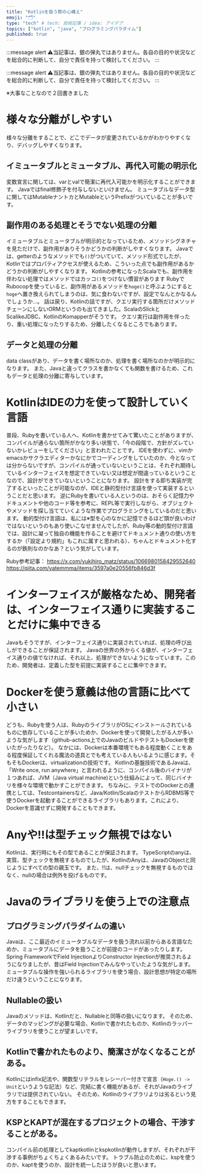 ```yaml
---
title: "Kotlinを扱う際の心構え"
emoji: "🗂"
type: "tech" # tech: 技術記事 / idea: アイデア
topics: ["kotlin", "java", "プログラミングパラダイム"]
published: true
---
```


:::message alert
⚠当記事は、銀の弾丸ではありません。各自の目的や状況などを総合的に判断して、自分で責任を持って検討してください。
:::

:::message alert
⚠当記事は、銀の弾丸ではありません。各自の目的や状況などを総合的に判断して、自分で責任を持って検討してください。
:::

※大事なことなので２回書きました

# 様々な分離がしやすい

様々な分離をすることで、どこでデータが変更されているかがわかりやすくなり、デバッグしやすくなります。

## イミュータブルとミュータブル、再代入可能の明示化

変数宣言に関しては、varとvalで簡潔に再代入可能かを明示化することができます。
Javaではfinal修飾子を付与しないといけません。
ミュータブルなデータ型に関してはMutableナントカとMutableというPrefixがついていることが多いです。

## 副作用のある処理とそうでない処理の分離

イミュータブルとミュータブルが明示的となっているため、メソッドシグネチャを見ただけで、副作用がありそうかどうかの判断がしやすくなります。
Javaでは、getterのようなメソッドでも`()`がついていて、メソッド形式でしたが、Kotlinではプロパティアクセスが使えるため、こういった点でも副作用があるかどうかの判断がしやすくなります。
Kotlinの参考になったScalaでも、副作用を伴わない処理ではメソッドではカッコ`()`をつけない慣習があります
RubyでRubocopを使っていると、副作用があるメソッドを`hoge()`と呼ぶようにすると`hoge`へ置き換えられてしまうのは、気に食わないですが、設定でなんとかなるんでしょうか…。
話は戻り、Kotlinの話ですが、クエリ実行する箇所だけメソッドチェーンにしないORMというのも出てきました。ScalaのSlickとScalikeJDBC、KotlinのKomapperがそうです。
クエリ実行は副作用を伴ったり、重い処理になったりするため、分離したくなるところでもあります。

## データと処理の分離

data classがあり、データを書く場所なのか、処理を書く場所なのかが明示的になります。
また、Javaと違ってクラスを書かなくても関数を書けるため、これもデータと処理の分離に寄与しています。

# KotlinはIDEの力を使って設計していく言語

普段、Rubyを書いている人へ、Kotlinを書かせてみて驚いたことがありますが、コンパイルが通らない箇所がかなり多い状態で、「今の段階で、方針がズレていないかレビューをしてください」と言われたことです。
IDEを使わずに、vimかemacsかサクラエディターかなにかでコーディングをしていたのか、今となっては分からないですが、コンパイルが通っていないということは、それぞれ期待しているインターフェイスを想定できていない又は想定が間違っているということなので、設計ができていないということになります。
設計をする即ち実装が完了するといったことが可能なのが、IDEと静的型付け言語を使って実装するということだと思います。
逆にRubyを書いている人というのは、おそらく記憶力やドキュメントや他のコード等を参考に、REPL等で実行しながら、オブジェクトやメソッドを探し当てていくような作業でプログラミングをしているのだと思います。
動的型付け言語は、私には※型を心のなかに記憶できるほど頭が良いわけではないというのもあり使いこなせませんでしたが、Ruby等の動的型付け言語では、設計に凝って独自の機能を作ることを避けてドキュメント通りの使い方をするか（「設定より規約」もこれに属すと思われる）、ちゃんとドキュメント化するのが鉄則なのかなあ？という気がしています。

Ruby参考記事：
https://x.com/yukihiro_matz/status/1066980158429552640
https://qiita.com/yatemmma/items/3597a0e20556fb846d3f

# インターフェイスが厳格なため、開発者は、インターフェイス通りに実装することだけに集中できる

Javaもそうですが、インターフェイス通りに実装されていれば、処理の呼び出しができることが保証されます。
Javaの世界の外からくる値が、インターフェイス通りの値でなければ、それ以上、処理ができないようになっています。このため、開発者は、定義した型を前提に実装することに集中できます。

# Dockerを使う意義は他の言語に比べて小さい

どうも、Rubyを使う人は、RubyのライブラリがOSにインストールされているものに依存していることが多いためか、Dockerを使って開発したがる人が多いような気がします（github-actions上でのJavaのビルドやテストもDockerを使いたがったりなど）。
なかには、Dockerは本番環境でもある程度動くことをある程度保証してくれる魔法の道具とでも考えている人もいるように感じます。そもそもDockerは、virtualizationの技術です。
Kotlinの基盤技術であるJavaは、「Write once, run anywhere」と言われるように、コンパイル後のバイナリが１つあれば、JVM（Java virtual machine)という仕組みによって、同じバイナリを様々な環境で動かすことができます。
ちなみに、テストでのDockerとの連携としては、Testcontainersなど、Java/Kotlin/ScalaのテストからRDBMS等で使うDockerを起動することができるライブラリもあります。これにより、Dockerを意識せずに開発することもできます。

# Anyや!!は型チェック無視ではない

Kotlinは、実行時にもその型であることが保証されます。
TypeScriptのanyは、実質、型チェックを無視するものでしたが、KotlinのAnyは、JavaのObjectと同じようにすべての型の親玉です。
また、!!は、nullチェックを無視するものではなく、nullの場合は例外を投げるものです。

# Javaのライブラリを使う上での注意点

## プログラミングパラダイムの違い

Javaは、ここ最近のイミュータブルなデータを扱う流れ以前からある言語なためか、ミュータブルにデータを扱うことが前提のコードがあったりします。
Spring FrameworkでField InjectionよりConstructor Injectionが推奨されるようになりましたが、昔はField Injectionでみんなやっていたような気がします。
ミュータブルな操作を強いられるライブラリを使う場合、設計思想が特定の場所だけ違うということになります。

## Nullableの扱い

Javaのメソッドは、Kotlinだと、Nullableと同等の扱いになります。
そのため、データのマッピングが必要な場合、Kotlinで書かれたものか、Kotlinのラッパーライブラリを使うことが望ましいです。

## Kotlinで書かれたものより、簡潔さがなくなることがある。

Kotlinにはinfix記法や、関数型リテラルをレシーバー付きで宣言（`Hoge.() -> Unit`というような記法）など、完結に書く機能があるが、それがJavaのライブラリでは提供されていない。
そのため、Kotlinのライブラリよりは劣るという見方をすることもできます。

## KSPとKAPTが混在するプロジェクトの場合、干渉することがある。

コンパイル前の処理としてkaptkotlinとkspkotlinが動作しますが、それぞれが干渉する事例がちょくちょくあるみたいです。
トラブル防止のために、kspを使うのか、kaptを使うのか、設計を統一したほうが良いと思います。
